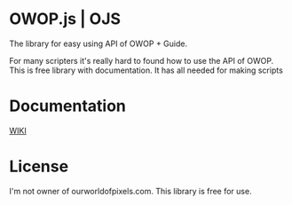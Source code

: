 # OWOP.js | OJS

The library for easy using API of OWOP + Guide.

For many scripters it's really hard to found how to use the API of OWOP. This is free library with documentation. It has all needed for making scripts


# Documentation

[WIKI](https://github.com/dimdenGD/OWOP.js/wiki)

# License
I'm not owner of ourworldofpixels.com. This library is free for use.
